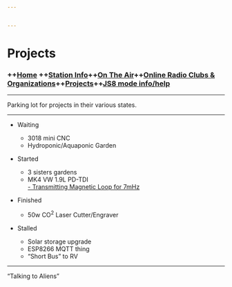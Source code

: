 ```yaml
---


---
```


<h1 id="projects">Projects</h1>
<h3 id="home-station-infoon-the-aironline-radio-clubs--organizationsprojectsjs8-mode-infohelp">++<a href="index.md">Home</a> ++<a href="station.md">Station Info</a>++<a href="ontheair.md">On The Air</a>++<a href="clubs.md">Online Radio Clubs &amp; Organizations</a>++<a href="projects.md">Projects</a>++<a href="js8help.md">JS8 mode info/help</a></h3>
<hr>
<p>Parking lot for projects in their various states.</p>
<hr>
<ul>
<li>
<p>Waiting</p>
<ul>
<li>3018 mini CNC</li>
<li>Hydroponic/Aquaponic Garden</li>
</ul>
</li>
<li>
<p>Started</p>
<ul>
<li>3 sisters gardens</li>
<li>MK4 VW 1.9L PD-TDI<br>
<a href="mMagloop">- Transmitting Magnetic Loop for 7mHz</a></li>
</ul>
</li>
<li>
<p>Finished</p>
<ul>
<li>50w CO<sup>2</sup> Laser Cutter/Engraver</li>
</ul>
</li>
<li>
<p>Stalled</p>
<ul>
<li>Solar storage upgrade</li>
<li>ESP8266 MQTT thing</li>
<li>“Short Bus” to RV</li>
</ul>
</li>
</ul>
<hr>
<p>“Talking to Aliens”</p>

<!--stackedit_data:
eyJoaXN0b3J5IjpbLTQ3NTI3MzA0MF19
-->